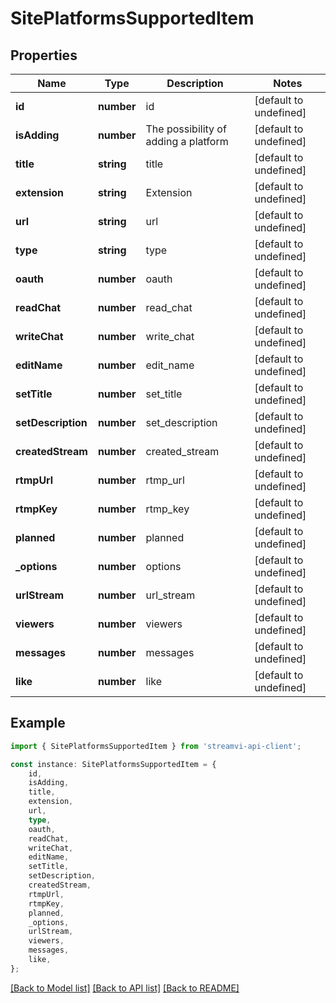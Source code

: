 # SitePlatformsSupportedItem


## Properties

Name | Type | Description | Notes
------------ | ------------- | ------------- | -------------
**id** | **number** | id | [default to undefined]
**isAdding** | **number** | The possibility of adding a platform | [default to undefined]
**title** | **string** | title | [default to undefined]
**extension** | **string** | Extension | [default to undefined]
**url** | **string** | url | [default to undefined]
**type** | **string** | type | [default to undefined]
**oauth** | **number** | oauth | [default to undefined]
**readChat** | **number** | read_chat | [default to undefined]
**writeChat** | **number** | write_chat | [default to undefined]
**editName** | **number** | edit_name | [default to undefined]
**setTitle** | **number** | set_title | [default to undefined]
**setDescription** | **number** | set_description | [default to undefined]
**createdStream** | **number** | created_stream | [default to undefined]
**rtmpUrl** | **number** | rtmp_url | [default to undefined]
**rtmpKey** | **number** | rtmp_key | [default to undefined]
**planned** | **number** | planned | [default to undefined]
**_options** | **number** | options | [default to undefined]
**urlStream** | **number** | url_stream | [default to undefined]
**viewers** | **number** | viewers | [default to undefined]
**messages** | **number** | messages | [default to undefined]
**like** | **number** | like | [default to undefined]

## Example

```typescript
import { SitePlatformsSupportedItem } from 'streamvi-api-client';

const instance: SitePlatformsSupportedItem = {
    id,
    isAdding,
    title,
    extension,
    url,
    type,
    oauth,
    readChat,
    writeChat,
    editName,
    setTitle,
    setDescription,
    createdStream,
    rtmpUrl,
    rtmpKey,
    planned,
    _options,
    urlStream,
    viewers,
    messages,
    like,
};
```

[[Back to Model list]](../README.md#documentation-for-models) [[Back to API list]](../README.md#documentation-for-api-endpoints) [[Back to README]](../README.md)
